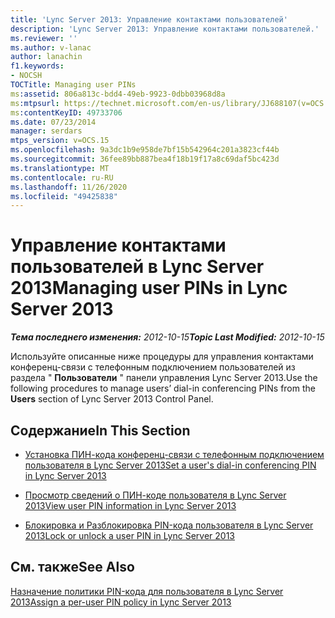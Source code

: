 ```yaml
---
title: 'Lync Server 2013: Управление контактами пользователей'
description: 'Lync Server 2013: Управление контактами пользователей.'
ms.reviewer: ''
ms.author: v-lanac
author: lanachin
f1.keywords:
- NOCSH
TOCTitle: Managing user PINs
ms:assetid: 806a813c-bdd4-49eb-9923-0dbb03968d8a
ms:mtpsurl: https://technet.microsoft.com/en-us/library/JJ688107(v=OCS.15)
ms:contentKeyID: 49733706
ms.date: 07/23/2014
manager: serdars
mtps_version: v=OCS.15
ms.openlocfilehash: 9a3dc1b9e958de7bf15b542964c201a3823cf44b
ms.sourcegitcommit: 36fee89bb887bea4f18b19f17a8c69daf5bc423d
ms.translationtype: MT
ms.contentlocale: ru-RU
ms.lasthandoff: 11/26/2020
ms.locfileid: "49425838"
---
```

# <a name="managing-user-pins-in-lync-server-2013"></a><span data-ttu-id="e5885-103">Управление контактами пользователей в Lync Server 2013</span><span class="sxs-lookup"><span data-stu-id="e5885-103">Managing user PINs in Lync Server 2013</span></span>

<div data-xmlns="http://www.w3.org/1999/xhtml">

<div class="topic" data-xmlns="http://www.w3.org/1999/xhtml" data-msxsl="urn:schemas-microsoft-com:xslt" data-cs="https://msdn.microsoft.com/">

<div data-asp="https://msdn2.microsoft.com/asp">



</div>

<div id="mainSection">

<div id="mainBody"><span data-ttu-id="e5885-104">

<span> </span></span><span class="sxs-lookup"><span data-stu-id="e5885-104">

<span> </span></span></span>

<span data-ttu-id="e5885-105">_**Тема последнего изменения:** 2012-10-15_</span><span class="sxs-lookup"><span data-stu-id="e5885-105">_**Topic Last Modified:** 2012-10-15_</span></span>

<span data-ttu-id="e5885-106">Используйте описанные ниже процедуры для управления контактами конференц-связи с телефонным подключением пользователей из раздела " **Пользователи** " панели управления Lync Server 2013.</span><span class="sxs-lookup"><span data-stu-id="e5885-106">Use the following procedures to manage users’ dial-in conferencing PINs from the **Users** section of Lync Server 2013 Control Panel.</span></span>

<div>

## <a name="in-this-section"></a><span data-ttu-id="e5885-107">Содержание</span><span class="sxs-lookup"><span data-stu-id="e5885-107">In This Section</span></span>

  - [<span data-ttu-id="e5885-108">Установка ПИН-кода конференц-связи с телефонным подключением пользователя в Lync Server 2013</span><span class="sxs-lookup"><span data-stu-id="e5885-108">Set a user's dial-in conferencing PIN in Lync Server 2013</span></span>](lync-server-2013-set-a-user-s-dial-in-conferencing-pin.md)

  - [<span data-ttu-id="e5885-109">Просмотр сведений о ПИН-коде пользователя в Lync Server 2013</span><span class="sxs-lookup"><span data-stu-id="e5885-109">View user PIN information in Lync Server 2013</span></span>](lync-server-2013-view-user-pin-information.md)

  - [<span data-ttu-id="e5885-110">Блокировка и Разблокировка PIN-кода пользователя в Lync Server 2013</span><span class="sxs-lookup"><span data-stu-id="e5885-110">Lock or unlock a user PIN in Lync Server 2013</span></span>](lync-server-2013-lock-or-unlock-a-user-pin.md)

</div>

<div>

## <a name="see-also"></a><span data-ttu-id="e5885-111">См. также</span><span class="sxs-lookup"><span data-stu-id="e5885-111">See Also</span></span>


[<span data-ttu-id="e5885-112">Назначение политики PIN-кода для пользователя в Lync Server 2013</span><span class="sxs-lookup"><span data-stu-id="e5885-112">Assign a per-user PIN policy in Lync Server 2013</span></span>](lync-server-2013-assign-a-per-user-pin-policy.md)  
  

<span data-ttu-id="e5885-113"></div>

</div>

<span> </span>

</div>

</div>

</span><span class="sxs-lookup"><span data-stu-id="e5885-113"></div>

</div>

<span> </span>

</div>

</div>

</span></span></div>

